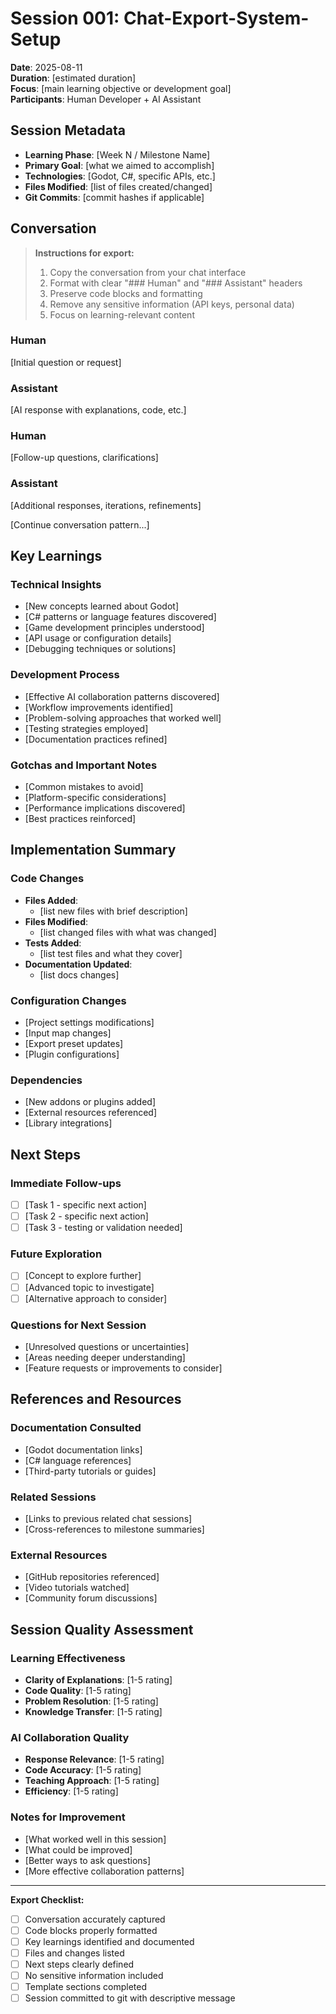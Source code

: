 # Session 001: Chat-Export-System-Setup

**Date**: 2025-08-11  
**Duration**: [estimated duration]  
**Focus**: [main learning objective or development goal]  
**Participants**: Human Developer + AI Assistant

## Session Metadata
- **Learning Phase**: [Week N / Milestone Name]
- **Primary Goal**: [what we aimed to accomplish]
- **Technologies**: [Godot, C#, specific APIs, etc.]
- **Files Modified**: [list of files created/changed]
- **Git Commits**: [commit hashes if applicable]

## Conversation

> **Instructions for export:**
> 1. Copy the conversation from your chat interface
> 2. Format with clear "### Human" and "### Assistant" headers
> 3. Preserve code blocks and formatting
> 4. Remove any sensitive information (API keys, personal data)
> 5. Focus on learning-relevant content

### Human
[Initial question or request]

### Assistant
[AI response with explanations, code, etc.]

### Human
[Follow-up questions, clarifications]

### Assistant
[Additional responses, iterations, refinements]

[Continue conversation pattern...]

## Key Learnings

### Technical Insights
- [New concepts learned about Godot]
- [C# patterns or language features discovered]
- [Game development principles understood]
- [API usage or configuration details]
- [Debugging techniques or solutions]

### Development Process
- [Effective AI collaboration patterns discovered]
- [Workflow improvements identified]
- [Problem-solving approaches that worked well]
- [Testing strategies employed]
- [Documentation practices refined]

### Gotchas and Important Notes
- [Common mistakes to avoid]
- [Platform-specific considerations]
- [Performance implications discovered]
- [Best practices reinforced]

## Implementation Summary

### Code Changes
- **Files Added**: 
  - [list new files with brief description]
- **Files Modified**: 
  - [list changed files with what was changed]
- **Tests Added**: 
  - [list test files and what they cover]
- **Documentation Updated**: 
  - [list docs changes]

### Configuration Changes
- [Project settings modifications]
- [Input map changes]
- [Export preset updates]
- [Plugin configurations]

### Dependencies
- [New addons or plugins added]
- [External resources referenced]
- [Library integrations]

## Next Steps

### Immediate Follow-ups
- [ ] [Task 1 - specific next action]
- [ ] [Task 2 - specific next action]
- [ ] [Task 3 - testing or validation needed]

### Future Exploration
- [ ] [Concept to explore further]
- [ ] [Advanced topic to investigate]
- [ ] [Alternative approach to consider]

### Questions for Next Session
- [Unresolved questions or uncertainties]
- [Areas needing deeper understanding]
- [Feature requests or improvements to consider]

## References and Resources

### Documentation Consulted
- [Godot documentation links]
- [C# language references]
- [Third-party tutorials or guides]

### Related Sessions
- [Links to previous related chat sessions]
- [Cross-references to milestone summaries]

### External Resources
- [GitHub repositories referenced]
- [Video tutorials watched]
- [Community forum discussions]

## Session Quality Assessment

### Learning Effectiveness
- **Clarity of Explanations**: [1-5 rating]
- **Code Quality**: [1-5 rating]
- **Problem Resolution**: [1-5 rating]
- **Knowledge Transfer**: [1-5 rating]

### AI Collaboration Quality
- **Response Relevance**: [1-5 rating]
- **Code Accuracy**: [1-5 rating]
- **Teaching Approach**: [1-5 rating]
- **Efficiency**: [1-5 rating]

### Notes for Improvement
- [What worked well in this session]
- [What could be improved]
- [Better ways to ask questions]
- [More effective collaboration patterns]

---

**Export Checklist:**
- [ ] Conversation accurately captured
- [ ] Code blocks properly formatted
- [ ] Key learnings identified and documented
- [ ] Files and changes listed
- [ ] Next steps clearly defined
- [ ] No sensitive information included
- [ ] Template sections completed
- [ ] Session committed to git with descriptive message 